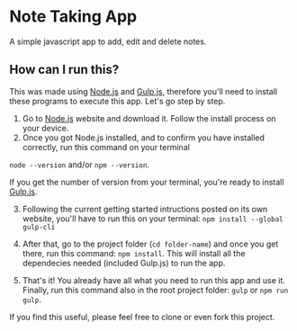 # Note Taking App

A simple javascript app to add, edit and delete notes.

## How can I run this?

This was made using [Node.js](https://nodejs.org/en/) and [Gulp.js](https://gulpjs.com/), therefore you'll need to install these programs to execute this app. Let's go step by step.

1. Go to [Node.js](https://nodejs.org/en/) website and download it. Follow the install process on your device.
2. Once you got Node.js installed, and to confirm you have installed correctly, run this command on your terminal 

``node --version`` and/or ``npm --version``. 

If you get the number of version from your terminal, you're ready to install [Gulp.js](https://gulpjs.com/).

3. Following the current getting started intructions posted on its own website, you'll have to run this on your terminal: ``npm install --global gulp-cli``

4. After that, go to the project folder (``cd folder-name``) and once you get there, run this command: ``npm install``. This will install all the dependecies needed (included Gulp.js) to run the app.

5. That's it! You already have all what you need to run this app and use it. Finally, run this command also in the root project folder: ``gulp`` or ``npm run gulp``.

If you find this useful, please feel free to clone or even fork this project.


